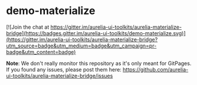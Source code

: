 # demo-materialize 

[![Join the chat at https://gitter.im/aurelia-ui-toolkits/aurelia-materialize-bridge](https://badges.gitter.im/aurelia-ui-toolkits/demo-materialize.svg)](https://gitter.im/aurelia-ui-toolkits/aurelia-materialize-bridge?utm_source=badge&utm_medium=badge&utm_campaign=pr-badge&utm_content=badge)

**Note**: We don't really monitor this repository as it's only meant for GitPages. If you found any issues, please post them here: https://github.com/aurelia-ui-toolkits/aurelia-materialize-bridge/issues
